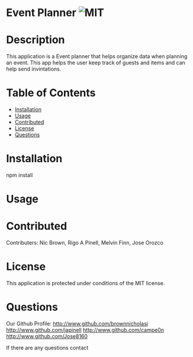 # Event Planner ![MIT](https://img.shields.io/badge/license-MIT-blue.svg)
  # Description
   This application is a Event planner that helps organize data when planning an event. This app helps the user keep track of guests and items and can help send invintations.
  # Table of Contents
  * [Installation](#installation)
  * [Usage](#usage)
  * [Contributed](#contributed)
  * [License](#license)
  * [Questions](#questions)
  # Installation  
  npm install
  # Usage  
  
  # Contributed
  Contributers: Nic Brown, Rigo A Pinell, Melvin Finn, Jose Orozco 
  # License
  This application is protected under conditions of the MIT license.
  # Questions
  Our Github Profile: 
  http://www.github.com/brownnicholasj
  http://www.github.com/japinell
  http://www.github.com/campe0n
  http://www.github.com/Jose8160

  If there are any questions contact 
  

